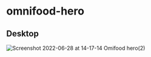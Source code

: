 # omnifood-hero

## Desktop
![Screenshot 2022-06-28 at 14-17-14 Omifood hero(2)](https://user-images.githubusercontent.com/102903265/176200995-1ea9c78c-ba79-4bb0-8a4f-38a7cfd7f58b.png)
